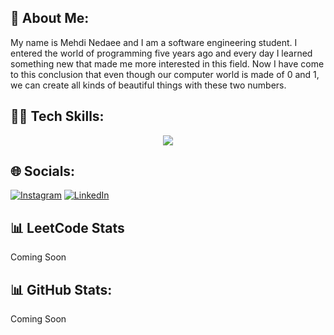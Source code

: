 ## 💫 About Me:
My name is Mehdi Nedaee and I am a software engineering student. I entered the world of programming five years ago and every day I learned something new that made me more interested in this field. Now I have come to this conclusion that even though our computer world is made of 0 and 1, we can create all kinds of beautiful things with these two numbers.

## 👨‍💻 Tech Skills:

<p align="center">
  <a href="https://skillicons.dev">
    <img src="https://skillicons.dev/icons?i=nodejs,ts,nest,jest,js,figma,xd,fastapi,postgresql,mysql,expressjs,html,css,mongodb,php,laravel,vue,tailwind,nuxt,git,github,arduino,bootstrap,npm,postman,rabbitmq,wordpress,vscode,prisma,nginx" />
  </a>
</p>


## 🌐 Socials:
[![Instagram](https://img.shields.io/badge/Instagram-%23E4405F.svg?logo=Instagram&logoColor=white)](https://instagram.com/mehtiuo) [![LinkedIn](https://img.shields.io/badge/LinkedIn-%230077B5.svg?logo=linkedin&logoColor=white)](https://linkedin.com/in/mahdi-nedaee-232168242/)</a><br>

## 📊 LeetCode Stats
Coming Soon

## 📊 GitHub Stats:
Coming Soon
